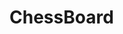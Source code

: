 # ChessBoard

<!DOCTYPE html>
<html lang="en">
<head>
    <meta charset="UTF-8">
    <meta name="viewport" content="width=device-width, initial-scale=1.0">
    <title>Chessboard</title>
    <style>
        .container{
            margin: 20px;
            padding: 10px;
            width: 800px;
            display: grid;
            grid-template-columns: 1fr 1fr 1fr 1fr 1fr 1fr 1fr 1fr;
            grid-template-rows: 1fr 1fr 1fr 1fr 1fr  1fr  1fr 1fr;
            background-color: rgb(56, 3, 6);
        }
        
        .white{
            height: 100px;
            width: 100px;
            background-color: rgb(247, 239, 239);
        }
        .black{
            height: 100px;
            width: 100px;
            background-color: black;
        }
    </style>
</head>
<body>
    <div class="container">
        <div class="white"></div>
        <div class="black"></div>
        <div class="white"></div>
        <div class="black"></div>
        <div class="white"></div>
        <div class="black"></div>
        <div class="white"></div>
        <div class="black"></div>
        <div class="black"></div>
        <div class="white"></div>
        <div class="black"></div>
        <div class="white"></div>
        <div class="black"></div>
        <div class="white"></div>
        <div class="black"></div>
        <div class="white"></div>
        <div class="white"></div>
        <div class="black"></div>
        <div class="white"></div>
        <div class="black"></div>
        <div class="white"></div>
        <div class="black"></div>
        <div class="white"></div>
        <div class="black"></div>
        <div class="black"></div>
        <div class="white"></div>
        <div class="black"></div>
        <div class="white"></div>
        <div class="black"></div>
        <div class="white"></div>
        <div class="black"></div>
        <div class="white"></div>
        <div class="white"></div>
        <div class="black"></div>
        <div class="white"></div>
        <div class="black"></div>
        <div class="white"></div>
        <div class="black"></div>
        <div class="white"></div>
        <div class="black"></div>
        <div class="black"></div>
        <div class="white"></div>
        <div class="black"></div>
        <div class="white"></div>
        <div class="black"></div>
        <div class="white"></div>
        <div class="black"></div>
        <div class="white"></div>
        <div class="white"></div>
        <div class="black"></div>
        <div class="white"></div>
        <div class="black"></div>
        <div class="white"></div>
        <div class="black"></div>
        <div class="white"></div>
        <div class="black"></div>
        <div class="black"></div>
        <div class="white"></div>
        <div class="black"></div>
        <div class="white"></div>
        <div class="black"></div>
        <div class="white"></div>
        <div class="black"></div>
        <div class="white"></div>
    






    </div>
    
</body>
</html>
